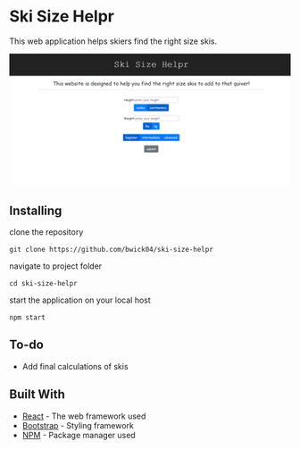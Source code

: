 # Ski Size Helpr

This web application helps skiers find the right size skis.

![alt_text](https://github.com/bwick04/ski-size-helpr/blob/master/ski-size-helpr.png)
## Installing

clone the repository
```
git clone https://github.com/bwick04/ski-size-helpr
```
navigate to project folder
```
cd ski-size-helpr
```
start the application on your local host
```
npm start
```

## To-do
* Add final calculations of skis

## Built With

* [React](https://reactjs.org/) - The web framework used
* [Bootstrap](https://getbootstrap.com/) - Styling framework
* [NPM](https://www.npmjs.com/get-npm/) - Package manager used
